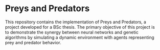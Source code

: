 # Preys and Predators

This repository contains the implementation of Preys and Predators, a project developed for a BSc thesis. The primary objective of this project is to demonstrate the synergy between neural networks and genetic algorithms by simulating a dynamic environment with agents representing prey and predator behavior.

